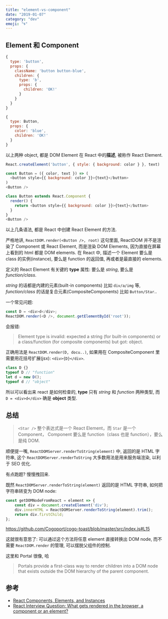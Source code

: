 ```yaml
---
title: "element-vs-component"
date: "2019-01-07"
category: "dev"
emoji: "🌀"
---
```


## Element 和 Component

```javascript
{
  type: 'button',
  props: {
    className: 'button button-blue',
    children: {
      type: 'b',
      props: {
        children: 'OK!'
      }
    }
  }
}
```

```javascript
{
  type: Button,
  props: {
    color: 'blue',
    children: 'OK!'
  }
}
```

以上两种 object, 都是 DOM Element 在 React 中的**描述**, 被称作 React Element.

```javascript
React.createElement('button', { style: { background: color } }, text)
```

```javascript
const Button = ({ color, text }) => (
  <button style={{ background: color }}>{text}</button>
)
<Button />
```

```javascript
class Button extends React.Component {
  render() {
    return <button style={{ background: color }}>{text}</button>
  }
}
<Button />
```

以上几条语法, 都是 React 中创建 React Element 的方法.

严格地讲, `ReactDOM.render(<Button />, root)` 这句里面, ReactDOM 并不是渲染了 Component 或 React Element, 而是渲染 DOM Elements, 因为直接在屏幕上看到的 html 都是 DOM elements. 在 React 中, 描述一个 Element 要么是 class 的实例(instance), 要么是 function 的返回值, 再或者是最直接的 elements.

定义的 React Element 有关键的 **type** 属性: 要么是 *string*, 要么是 *function/class*.

*string* 的话都是内建的元素(built-in components) 比如 `div/a/img` 等, *function/class* 的话是复合元素(CompositeComponents) 比如 `Button/Star`..

一个常见问题:

```javascript
const D = <div>d</div>;
ReactDOM.render(<D />, document.getElementById('root'));
```

会报错:

> Element type is invalid: expected a string (for built-in components) or a class/function (for composite components) but got: object.


正确用法是 `ReactDOM.render(D, docu..)`, 如果用在 CompositeComponent 里 需要用花括号扩展(jsx): `<div>{D}</div>`.

```javascript
class D {}
typeof D // "function"
let d = new D();
typeof d // "object"
```

所以可以看出来 react 是如何检查的, **type** 只有 *string* 和 *function* 两种类型, 而 `D = <div>d</div>` 确是 **object** 类型.


## 总结

> `<Star />` 整个表达式是一个 React Element，而 `Star` 是一个 Component， Component 要么是 function（class 也是 function），要么是纯 DOM.


顺便提一嘴, `ReactDOMServer.renderToString(element)` 中, 返回的是 HTML 字符串, 这个 `ReactDOMServer.renderToString` 大多数用法是用来服务端渲染, 以利于 SEO 优化.

有点跑题? 慢慢拽回来.

既然 `ReactDOMServer.renderToString(element)` 返回的是 HTML 字符串, 如何把字符串转变为 DOM node:

```javascript
const getDOMNodeFromReact = element => {
	const div = document.createElement('div');
	div.innerHTML = ReactDOMServer.renderToString(element).trim();
	return div.firstChild;
};
```

https://github.com/Cogoport/cogo-toast/blob/master/src/index.js#L15

这就很有意思了: 可以通过这个方法将任意 element 直接转换出 DOM node, 而不需要 `ReactDOM.render` 的管理, 可以摆脱父组件的控制.

这里和 Portal 很像, 哈

> Portals provide a first-class way to render children into a DOM node that exists outside the DOM hierarchy of the parent component.

## 参考

- [React Components, Elements, and Instances](https://reactjs.org/blog/2015/12/18/react-components-elements-and-instances.html)
- [React Interview Question: What gets rendered in the browser, a component or an element?](https://medium.freecodecamp.org/react-interview-question-what-gets-rendered-in-the-browser-a-component-or-an-element-1b3eac777c85)

